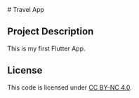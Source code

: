 <base target="_blank">
# Travel App

## Project Description

This is my first Flutter App.

## License

This code is licensed under [CC BY-NC 4.0](https://creativecommons.org/licenses/by-nc/4.0/).
